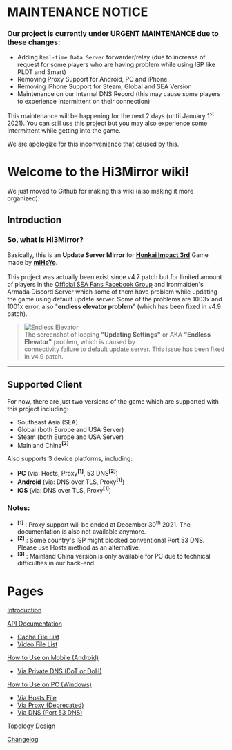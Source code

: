 # MAINTENANCE NOTICE
### Our project is currently under **URGENT MAINTENANCE** due to these changes:
- Adding `Real-time Data Server` forwarder/relay (due to increase of request for some players who are having problem while using ISP like PLDT and Smart)
- Removing Proxy Support for Android, PC and iPhone
- Removing iPhone Support for Steam, Global and SEA Version
- Maintenance on our Internal DNS Record (this may cause some players to experience Intermittent on their connection)

This maintenance will be happening for the next 2 days (until January 1<sup>st</sup> 2021). You can still use this project but you may also experience some Intermittent while getting into the game.

We are apologize for this inconvenience that caused by this.

# Welcome to the Hi3Mirror wiki!
We just moved to Github for making this wiki (also making it more organized).

## Introduction
### So, what is Hi3Mirror?<br/>
Basically, this is an **Update Server Mirror** for **[Honkai Impact 3rd](https://honkaiimpact3.mihoyo.com/)** Game made by **[miHoYo](https://www.mihoyo.com/)**.<br/><br/>
This project was actually been exist since v4.7 patch but for limited amount of players in the [Official SEA Fans Facebook Group](https://www.facebook.com/groups/2088915844672714) and Ironmaiden's Armada Discord Server which some of them have problem while updating the game using default update server. Some of the problems are 1003x and 1001x error, also "**endless elevator problem**" (which has been fixed in v4.9 patch).

> ![Endless Elevator](https://github.com/neon-nyan/Hi3MirrorWiki/raw/main/images/EndlessElevator.jpg)<br/>
> The screenshot of looping **"Updating Settings"** or AKA **"Endless Elevator"** problem, which is caused by<br/>connectivity failure to default update server. This issue has been fixed in v4.9 patch.

***

## Supported Client
For now, there are just two versions of the game which are supported with this project including:
* Southeast Asia (SEA)
* Global (both Europe and USA Server)
* Steam (both Europe and USA Server)
* Mainland China<sup>**[3]**</sup>

Also supports 3 device platforms, including:
* **PC** (via: Hosts, Proxy<sup>**[1]**</sup>, 53 DNS<sup>**[2]**</sup>)
* **Android** (via: DNS over TLS, Proxy<sup>**[1]**</sup>)
* **iOS** (via: DNS over TLS, Proxy<sup>**[1]**</sup>)

### Notes:
* <sup>**[1]**</sup> : Proxy support will be ended at December 30<sup>th</sup> 2021. The documentation is also not available anymore.
* <sup>**[2]**</sup> : Some country's ISP might blocked conventional Port 53 DNS. Please use Hosts method as an alternative.
* <sup>**[3]**</sup> : Mainland China version is only available for PC due to technical difficulties in our back-end.


# Pages
[Introduction](https://github.com/neon-nyan/Hi3MirrorWiki/wiki)

[API Documentation](https://github.com/neon-nyan/Hi3MirrorWiki/wiki/API-Documentation)
* [Cache File List](https://github.com/neon-nyan/Hi3MirrorWiki/wiki/API-Documentation#cache-file-list)
* [Video File List](https://github.com/neon-nyan/Hi3MirrorWiki/wiki/API-Documentation#video-file-list)

[How to Use on Mobile (Android)](https://github.com/neon-nyan/Hi3MirrorWiki/wiki/How-to-Use-on-Mobile-%28Android%29)
* [Via Private DNS (DoT or DoH)](https://github.com/neon-nyan/Hi3MirrorWiki/wiki/How-to-Use-on-Mobile-%28Android%29#via-private-dns-dot-or-doh)

[How to Use on PC (Windows)](https://github.com/neon-nyan/Hi3MirrorWiki/wiki/How-to-Use-on-PC-%28Windows%29)
* [Via Hosts File](https://github.com/neon-nyan/Hi3MirrorWiki/wiki/How-to-Use-on-PC-%28Windows%29#via-hosts-files)
* [Via Proxy (Deprecated)](https://github.com/neon-nyan/Hi3MirrorWiki/wiki/How-to-Use-on-PC-%28Windows%29#via-proxy-deprecated)
* [Via DNS (Port 53 DNS)](https://github.com/neon-nyan/Hi3MirrorWiki/wiki/How-to-Use-on-PC-%28Windows%29#via-dns-port-53-dns)

[Topology Design](https://github.com/neon-nyan/Hi3MirrorWiki/wiki/Topology-Design)

[Changelog](https://github.com/neon-nyan/Hi3MirrorWiki/wiki/Changelog)
